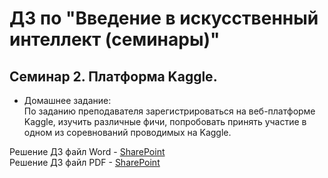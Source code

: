 # ДЗ по "Введение в искусственный интеллект (семинары)"

## Семинар 2. Платформа Kaggle.

* Домашнее задание:  
По заданию преподавателя зарегистрироваться на веб-платформе Kaggle, изучить различные фичи, попробовать 
принять участие в одном из соревнований проводимых на Kaggle. 

Решение ДЗ файл Word - [SharePoint](https://glonassgps-my.sharepoint.com/:w:/g/personal/uc20100_glonassgps_onmicrosoft_com/EQtogD4XxKZNsHjDaJyc1b0B6FmpdZSvOttndzttUOCTgA?e=mI8SUQ)  
Решение ДЗ файл PDF - [SharePoint](https://glonassgps-my.sharepoint.com/:b:/g/personal/uc20100_glonassgps_onmicrosoft_com/EXShPGZKQhNLm5uXGBw07toB2FwncYdG-jmVN96KQC2ypA?e=35zqYB)